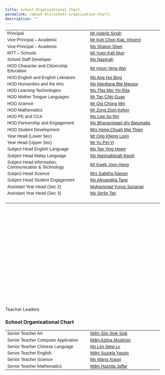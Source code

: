 ```yaml
---
title: School Organisational Chart
permalink: /about-bls/school-organisation-chart/
description: ""
---
```

<table width="540" style="box-sizing: border-box; color: rgb(34, 34, 34); font-family: Montserrat, sans-serif; font-size: 14px; font-style: normal; font-variant-ligatures: normal; font-variant-caps: normal; font-weight: 300; letter-spacing: normal; orphans: 2; text-align: start; text-transform: none; white-space: normal; widows: 2; word-spacing: 0px; -webkit-text-stroke-width: 0px; text-decoration-thickness: initial; text-decoration-style: initial; text-decoration-color: initial; height: 888px;"><tbody style="box-sizing: border-box;"><tr style="box-sizing: border-box;"><td width="284" style="box-sizing: border-box;">Principal</td><td width="247" style="box-sizing: border-box;"><a href="mailto:Inderjit_SINGH@schools.gov.sg" style="box-sizing: border-box; background-color: transparent;">Mr Inderjit Singh</a></td></tr><tr style="box-sizing: border-box;"><td width="284" style="box-sizing: border-box;">Vice-Principal – Academic</td><td width="247" style="box-sizing: border-box;"><a href="mailto:koh_chon_kiat@schools.gov.sg" style="box-sizing: border-box; background-color: transparent;">Mr Koh Chon Kiat, Vincent</a></td></tr><tr style="box-sizing: border-box;"><td width="284" style="box-sizing: border-box;">Vice-Principal – Academic</td><td width="247" style="box-sizing: border-box;"><a href="mailto:sharon_shen@schools.gov.sg" style="box-sizing: border-box; background-color: transparent;">Ms Sharon Shen</a></td></tr><tr style="box-sizing: border-box;"><td width="284" style="box-sizing: border-box;">MTT – Schools</td><td width="247" style="box-sizing: border-box;"><a href="mailto:yuen_kah_mun@schools.gov.sg" style="box-sizing: border-box; background-color: transparent;">Mr Yuen Kah Mun</a></td></tr><tr style="box-sizing: border-box;"><td width="284" style="box-sizing: border-box;">School Staff Developer</td><td width="247" style="box-sizing: border-box;"><a href="mailto:nazerah_mohamed_latif@moe.edu.sg" style="box-sizing: border-box; background-color: transparent;">Ms Nazerah</a></td></tr><tr style="box-sizing: border-box;"><td width="284" style="box-sizing: border-box;">HOD Character and Citizenship Education</td><td width="247" style="box-sizing: border-box;"><a href="mailto:hoon_yeng_wei@moe.edu.sg" style="box-sizing: border-box; background-color: transparent;">Mr Hoon Yeng Wei</a></td></tr><tr style="box-sizing: border-box;"><td width="284" style="box-sizing: border-box;">HOD English and English Literature</td><td width="247" style="box-sizing: border-box;"><a href="mailto:ang_hui_bing@moe.edu.sg" style="box-sizing: border-box; background-color: transparent;">Ms Ang Hui Bing</a></td></tr><tr style="box-sizing: border-box;"><td width="284" style="box-sizing: border-box;">HOD Humanities and the Arts</td><td width="247" style="box-sizing: border-box;"><a href="mailto:mardiana_mansor@moe.edu.sg" style="box-sizing: border-box; background-color: transparent;">Ms Mardiana Bte Mansor</a></td></tr><tr style="box-sizing: border-box;"><td width="284" style="box-sizing: border-box;">HOD Learning Technologies</td><td width="247" style="box-sizing: border-box;"><a href="mailto:thia_mei_yin_rita@moe.edu.sg" style="box-sizing: border-box; background-color: transparent;">Ms Thia Mei Yin Rita</a></td></tr><tr style="box-sizing: border-box;"><td width="284" style="box-sizing: border-box;">HOD Mother Tongue Languages</td><td width="247" style="box-sizing: border-box;"><a href="mailto:tan_chin_guan_b@moe.edu.sg" style="box-sizing: border-box; background-color: transparent;">Mr Tan Chin Guan</a></td></tr><tr style="box-sizing: border-box;"><td width="284" style="box-sizing: border-box;">HOD Science</td><td width="247" style="box-sizing: border-box;"><a href="mailto:ooi_chong_min@moe.edu.sg" style="box-sizing: border-box; background-color: transparent;">Mr Ooi Chong Min</a></td></tr><tr style="box-sizing: border-box;"><td width="284" style="box-sizing: border-box;">HOD Mathematics</td><td width="247" style="box-sizing: border-box;"><a href="mailto:zong_zixin_kelvin@moe.edu.sg" style="box-sizing: border-box; background-color: transparent;">Mr Zong Zixin Kelvin</a></td></tr><tr style="box-sizing: border-box;"><td width="284" style="box-sizing: border-box;">HOD PE and CCA</td><td width="247" style="box-sizing: border-box;"><a href="mailto:low_su_rin@moe.edu.sg" style="box-sizing: border-box; background-color: transparent;">Ms Low Su Rin</a></td></tr><tr style="box-sizing: border-box;"><td width="284" style="box-sizing: border-box;">HOD Partnership and Engagement</td><td width="247" style="box-sizing: border-box;"><a href="mailto:Bhavaniswari_B@moe.edu.sg" style="box-sizing: border-box; background-color: transparent;">Ms Bhavaniswari d/o Batumalia</a></td></tr><tr style="box-sizing: border-box;"><td width="284" style="box-sizing: border-box;">HOD Student Development</td><td width="247" style="box-sizing: border-box;"><a href="mailto:chuah_mei_thien@moe.edu.sg" style="box-sizing: border-box; background-color: transparent;">Mrs Hong-Chuah Mei Thien</a></td></tr><tr style="box-sizing: border-box;"><td width="284" style="box-sizing: border-box;">Year Head (Lower Sec)</td><td width="247" style="box-sizing: border-box;"><a href="mailto:ong_kheng_loon@moe.edu.sg" style="box-sizing: border-box; background-color: transparent;">Mr Ong Kheng Loon</a></td></tr><tr style="box-sizing: border-box;"><td width="284" style="box-sizing: border-box;">Year Head (Upper Sec)</td><td width="247" style="box-sizing: border-box;"><a href="mailto:Yu_Pei_Yi@moe.edu.sg" style="box-sizing: border-box; background-color: transparent;">Mr Yu Pei-Yi</a></td></tr><tr style="box-sizing: border-box;"><td width="284" style="box-sizing: border-box;">Subject Head English Language</td><td width="247" style="box-sizing: border-box;"><a href="mailto:tan_ying_hwee@moe.edu.sg" style="box-sizing: border-box; background-color: transparent;">Ms Tan Ying Hwee</a></td></tr><tr style="box-sizing: border-box;"><td width="284" style="box-sizing: border-box;">Subject Head Malay Language</td><td width="247" style="box-sizing: border-box;"><a href="mailto:norimahlizah_ramli@moe.edu.sg" style="box-sizing: border-box; background-color: transparent;">Ms Norimahlizah Ramli</a></td></tr><tr style="box-sizing: border-box;"><td width="284" style="box-sizing: border-box;">Subject Head&nbsp;Information, Communication &amp; Technology</td><td width="247" style="box-sizing: border-box;"><a href="mailto:kwek_joon_hong@moe.edu.sg" style="box-sizing: border-box; background-color: transparent;">Mr Kwek Joon Hong</a></td></tr><tr style="box-sizing: border-box;"><td width="284" style="box-sizing: border-box;">Subject Head&nbsp;Science</td><td width="247" style="box-sizing: border-box;"><a href="mailto:sabitha_mohd_kassim@moe.edu.sg" style="box-sizing: border-box; background-color: transparent;">Mrs Sabitha Nasser</a></td></tr><tr style="box-sizing: border-box;"><td width="284" style="box-sizing: border-box;">Subject Head Student Engagement</td><td width="247" style="box-sizing: border-box;"><a href="mailto:alexandria_tang@moe.edu.sg" style="box-sizing: border-box; background-color: transparent;">Ms Alexandria Tang</a></td></tr><tr style="box-sizing: border-box;"><td width="284" style="box-sizing: border-box;">Assistant Year Head (Sec 2)</td><td width="247" style="box-sizing: border-box;"><a href="mailto:muhammad_yunus_sunanwi@moe.edu.sg" style="box-sizing: border-box; background-color: transparent;">Muhammad Yunus Sunanwi</a></td></tr><tr style="box-sizing: border-box;"><td width="284" style="box-sizing: border-box;">Assistant Year Head (Sec 3)</td><td width="247" style="box-sizing: border-box;"><a href="mailto:tan_zhi_ying_serlin@moe.edu.sg" style="box-sizing: border-box; background-color: transparent;">Ms Serlin Tan</a></td></tr><tr style="box-sizing: border-box;"><td width="284" style="box-sizing: border-box;"></td><td width="247" style="box-sizing: border-box;"></td></tr><tr style="box-sizing: border-box;"><td width="284" style="box-sizing: border-box;"></td><td width="247" style="box-sizing: border-box;"></td></tr><tr style="box-sizing: border-box;"><td width="284" style="box-sizing: border-box;"></td><td width="247" style="box-sizing: border-box;"></td></tr><tr style="box-sizing: border-box;"><td width="284" style="box-sizing: border-box;"></td><td width="247" style="box-sizing: border-box;"></td></tr></tbody></table>

Teacher Leaders

### **School Organisational Chart**

<table width="531" style="box-sizing: border-box; color: rgb(34, 34, 34); font-family: Montserrat, sans-serif; font-size: 14px; font-style: normal; font-variant-ligatures: normal; font-variant-caps: normal; font-weight: 300; letter-spacing: normal; orphans: 2; text-align: start; text-transform: none; white-space: normal; widows: 2; word-spacing: 0px; -webkit-text-stroke-width: 0px; text-decoration-thickness: initial; text-decoration-style: initial; text-decoration-color: initial;"><tbody style="box-sizing: border-box;"><tr style="box-sizing: border-box;"><td width="284" style="box-sizing: border-box;">Senior Teacher Art</td><td width="247" style="box-sizing: border-box;"><a href="mailto:sim_siok_siok@moe.edu.sg" style="box-sizing: border-box; background-color: transparent;">Mdm Sim Siok Siok</a></td></tr><tr style="box-sizing: border-box;"><td width="284" style="box-sizing: border-box;">Senior Teacher Computer Application</td><td width="247" style="box-sizing: border-box;"><a href="mailto:azlina_muslimin@moe.edu.sg" style="box-sizing: border-box; background-color: transparent;">Mdm Azlina Muslimin</a></td></tr><tr style="box-sizing: border-box;"><td width="284" style="box-sizing: border-box;">Senior Teacher Chinese Language</td><td width="247" style="box-sizing: border-box;"><a href="mailto:lim_siew_ly_a@moe.edu.sg" style="box-sizing: border-box; background-color: transparent;">Ms Lim Siew Ly</a></td></tr><tr style="box-sizing: border-box;"><td width="284" style="box-sizing: border-box;">Senior Teacher English</td><td width="247" style="box-sizing: border-box;"><a href="mailto:suziela_yassin@moe.edu.sg" style="box-sizing: border-box; background-color: transparent;">Mdm Suziela Yassin</a></td></tr><tr style="box-sizing: border-box;"><td width="284" style="box-sizing: border-box;">Senior Teacher Science</td><td width="247" style="box-sizing: border-box;"><a href="mailto:wang_xiaoxi@moe.edu.sg" style="box-sizing: border-box; background-color: transparent;">Ms Wang Xiaoxi</a></td></tr><tr style="box-sizing: border-box;"><td width="284" style="box-sizing: border-box;">Senior Teacher Mathematics</td><td width="247" style="box-sizing: border-box;"><a href="mailto:haznita_jaafar@moe.edu.sg" style="box-sizing: border-box; background-color: transparent;">Mdm Haznita Jaffar</a></td></tr></tbody></table>